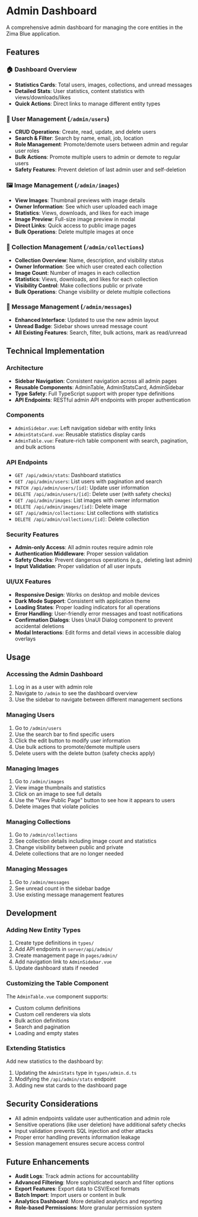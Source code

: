 # Admin Dashboard

A comprehensive admin dashboard for managing the core entities in the Zima Blue application.

## Features

### 🏠 Dashboard Overview
- **Statistics Cards**: Total users, images, collections, and unread messages
- **Detailed Stats**: User statistics, content statistics with views/downloads/likes
- **Quick Actions**: Direct links to manage different entity types

### 👥 User Management (`/admin/users`)
- **CRUD Operations**: Create, read, update, and delete users
- **Search & Filter**: Search by name, email, job, location
- **Role Management**: Promote/demote users between admin and regular user roles
- **Bulk Actions**: Promote multiple users to admin or demote to regular users
- **Safety Features**: Prevent deletion of last admin user and self-deletion

### 🖼️ Image Management (`/admin/images`)
- **View Images**: Thumbnail previews with image details
- **Owner Information**: See which user uploaded each image
- **Statistics**: Views, downloads, and likes for each image
- **Image Preview**: Full-size image preview in modal
- **Direct Links**: Quick access to public image pages
- **Bulk Operations**: Delete multiple images at once

### 📁 Collection Management (`/admin/collections`)
- **Collection Overview**: Name, description, and visibility status
- **Owner Information**: See which user created each collection
- **Image Count**: Number of images in each collection
- **Statistics**: Views, downloads, and likes for each collection
- **Visibility Control**: Make collections public or private
- **Bulk Operations**: Change visibility or delete multiple collections

### 📧 Message Management (`/admin/messages`)
- **Enhanced Interface**: Updated to use the new admin layout
- **Unread Badge**: Sidebar shows unread message count
- **All Existing Features**: Search, filter, bulk actions, mark as read/unread

## Technical Implementation

### Architecture
- **Sidebar Navigation**: Consistent navigation across all admin pages
- **Reusable Components**: AdminTable, AdminStatsCard, AdminSidebar
- **Type Safety**: Full TypeScript support with proper type definitions
- **API Endpoints**: RESTful admin API endpoints with proper authentication

### Components
- `AdminSidebar.vue`: Left navigation sidebar with entity links
- `AdminStatsCard.vue`: Reusable statistics display cards
- `AdminTable.vue`: Feature-rich table component with search, pagination, and bulk actions

### API Endpoints
- `GET /api/admin/stats`: Dashboard statistics
- `GET /api/admin/users`: List users with pagination and search
- `PATCH /api/admin/users/[id]`: Update user information
- `DELETE /api/admin/users/[id]`: Delete user (with safety checks)
- `GET /api/admin/images`: List images with owner information
- `DELETE /api/admin/images/[id]`: Delete image
- `GET /api/admin/collections`: List collections with statistics
- `DELETE /api/admin/collections/[id]`: Delete collection

### Security Features
- **Admin-only Access**: All admin routes require admin role
- **Authentication Middleware**: Proper session validation
- **Safety Checks**: Prevent dangerous operations (e.g., deleting last admin)
- **Input Validation**: Proper validation of all user inputs

### UI/UX Features
- **Responsive Design**: Works on desktop and mobile devices
- **Dark Mode Support**: Consistent with application theme
- **Loading States**: Proper loading indicators for all operations
- **Error Handling**: User-friendly error messages and toast notifications
- **Confirmation Dialogs**: Uses UnaUI Dialog component to prevent accidental deletions
- **Modal Interactions**: Edit forms and detail views in accessible dialog overlays

## Usage

### Accessing the Admin Dashboard
1. Log in as a user with admin role
2. Navigate to `/admin` to see the dashboard overview
3. Use the sidebar to navigate between different management sections

### Managing Users
1. Go to `/admin/users`
2. Use the search bar to find specific users
3. Click the edit button to modify user information
4. Use bulk actions to promote/demote multiple users
5. Delete users with the delete button (safety checks apply)

### Managing Images
1. Go to `/admin/images`
2. View image thumbnails and statistics
3. Click on an image to see full details
4. Use the "View Public Page" button to see how it appears to users
5. Delete images that violate policies

### Managing Collections
1. Go to `/admin/collections`
2. See collection details including image count and statistics
3. Change visibility between public and private
4. Delete collections that are no longer needed

### Managing Messages
1. Go to `/admin/messages`
2. See unread count in the sidebar badge
3. Use existing message management features

## Development

### Adding New Entity Types
1. Create type definitions in `types/`
2. Add API endpoints in `server/api/admin/`
3. Create management page in `pages/admin/`
4. Add navigation link to `AdminSidebar.vue`
5. Update dashboard stats if needed

### Customizing the Table Component
The `AdminTable.vue` component supports:
- Custom column definitions
- Custom cell renderers via slots
- Bulk action definitions
- Search and pagination
- Loading and empty states

### Extending Statistics
Add new statistics to the dashboard by:
1. Updating the `AdminStats` type in `types/admin.d.ts`
2. Modifying the `/api/admin/stats` endpoint
3. Adding new stat cards to the dashboard page

## Security Considerations

- All admin endpoints validate user authentication and admin role
- Sensitive operations (like user deletion) have additional safety checks
- Input validation prevents SQL injection and other attacks
- Proper error handling prevents information leakage
- Session management ensures secure access control

## Future Enhancements

- **Audit Logs**: Track admin actions for accountability
- **Advanced Filtering**: More sophisticated search and filter options
- **Export Features**: Export data to CSV/Excel formats
- **Batch Import**: Import users or content in bulk
- **Analytics Dashboard**: More detailed analytics and reporting
- **Role-based Permissions**: More granular permission system
